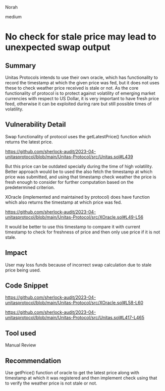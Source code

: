 Norah

medium

# No check for stale price may lead to unexpected swap output

## Summary
Unitas Protocols intends to use their own oracle, which has functionality to record the timestamp at which the given price was fed, but it does not uses these to check weather price received is stale or not. As the core functionality of protocol is to protect against volatility of emerging market currencies with respect to US Dollar, it is very important to have fresh price feed, otherwise it can be exploited during rare but still possible times of volatility.

## Vulnerability Detail
Swap functionality of protocol uses the getLatestPrice() function which returns the latest price.

https://github.com/sherlock-audit/2023-04-unitasprotocol/blob/main/Unitas-Protocol/src/Unitas.sol#L439 

But this price can be outdated specially during the time of high volatility. Better approach would be to used the also fetch the timestamp at which price was submitted, and using that timestamp check weather the price is fresh enough to consider for further computation based on the predetermined criterion. 

XOracle (implemented and maintained by protocol) does have function which also returns the timestamp at which price was fed.

https://github.com/sherlock-audit/2023-04-unitasprotocol/blob/main/Unitas-Protocol/src/XOracle.sol#L49-L56

It would be better to use this timestamp to compare it with current timestamp to check for freshness of price and then only use price if it is not stale.

## Impact
User may loss funds because of incorrect swap calculation due to stale price being used.

## Code Snippet
https://github.com/sherlock-audit/2023-04-unitasprotocol/blob/main/Unitas-Protocol/src/XOracle.sol#L58-L60

https://github.com/sherlock-audit/2023-04-unitasprotocol/blob/main/Unitas-Protocol/src/Unitas.sol#L417-L465

## Tool used
Manual Review

## Recommendation
Use getPrice() function of oracle to get the latest price along with timestamp at which it was registered and then implement check using that to verify the weather price is not stale or not.
